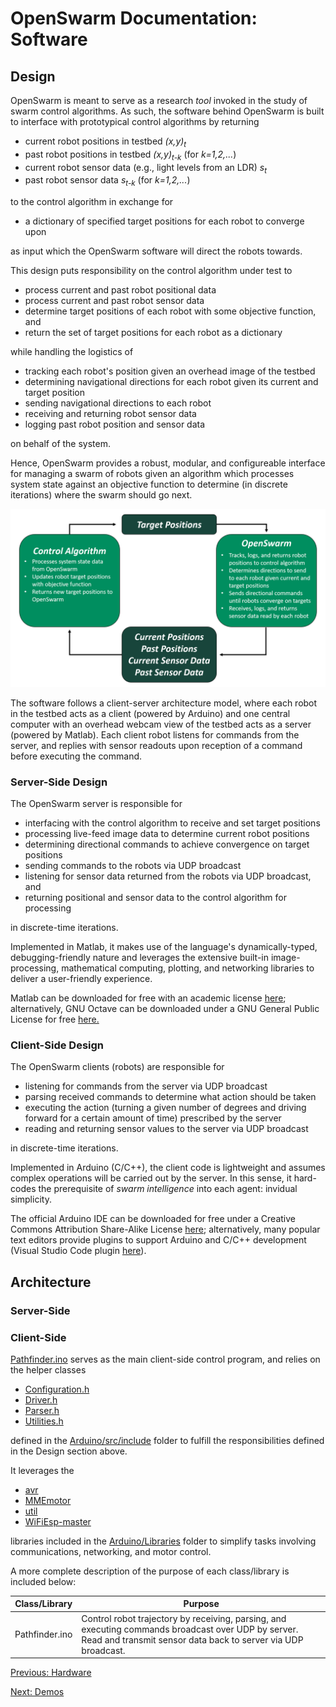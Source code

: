 # OpenSwarm Documentation: Software

## Design

OpenSwarm is meant to serve as a research _tool_ invoked in the study of swarm control algorithms. As such, the software behind OpenSwarm is built to interface with prototypical control algorithms by returning

- current robot positions in testbed _(x,y)<sub>t</sub>_
- past robot positions in testbed _(x,y)<sub>t-k</sub>_ (for _k=1,2,..._)
- current robot sensor data (e.g., light levels from an LDR) _s<sub>t</sub>_
- past robot sensor data _s<sub>t-k</sub>_ (for _k=1,2,..._)

to the control algorithm in exchange for 

- a dictionary of specified target positions for each robot to converge upon

as input which the OpenSwarm software will direct the robots towards.

This design puts responsibility on the control algorithm under test to

- process current and past robot positional data
- process current and past robot sensor data
- determine target positions of each robot with some objective function, and
- return the set of target positions for each robot as a dictionary

while handling the logistics of 

- tracking each robot's position given an overhead image of the testbed
- determining navigational directions for each robot given its current and target position
- sending navigational directions to each robot
- receiving and returning robot sensor data
- logging past robot position and sensor data

on behalf of the system.

Hence, OpenSwarm provides a robust, modular, and configureable interface for managing a swarm of robots given an algorithm which processes system state against an objective function to determine (in discrete iterations) where the swarm should go next.

![](Images/SoftwareInterface.png)

The software follows a client-server architecture model, where each robot in the testbed acts as a client (powered by Arduino) and one central computer with an overhead webcam view of the testbed acts as a server (powered by Matlab). Each client robot listens for commands from the server, and replies with sensor readouts upon reception of a command before executing the command.

### Server-Side Design

The OpenSwarm server is responsible for 

- interfacing with the control algorithm to receive and set target positions
- processing live-feed image data to determine current robot positions
- determining directional commands to achieve convergence on target positions
- sending commands to the robots via UDP broadcast
- listening for sensor data returned from the robots via UDP broadcast, and 
- returning positional and sensor data to the control algorithm for processing 

in discrete-time iterations.

Implemented in Matlab, it makes use of the language's dynamically-typed, debugging-friendly nature and leverages the extensive built-in image-processing, mathematical computing, plotting, and networking libraries to deliver a user-friendly experience.

Matlab can be downloaded for free with an academic license [here](https://www.mathworks.com/products/matlab.html); alternatively, GNU Octave can be downloaded under a GNU General Public License for free [here.](https://www.gnu.org/software/octave/)

### Client-Side Design

The OpenSwarm clients (robots) are responsible for

- listening for commands from the server via UDP broadcast
- parsing received commands to determine what action should be taken
- executing the action (turning a given number of degrees and driving forward for a certain amount of time) prescribed by the server
- reading and returning sensor values to the server via UDP broadcast

in discrete-time iterations.

Implemented in Arduino (C/C++), the client code is lightweight and assumes complex operations will be carried out by the server. In this sense, it hard-codes the prerequisite of _swarm intelligence_ into each agent: invidual simplicity.

The official Arduino IDE can be downloaded for free under a Creative Commons Attribution Share-Alike License [here](https://www.arduino.cc/en/Main/Software); alternatively, many popular text editors provide plugins to support Arduino and C/C++ development (Visual Studio Code plugin [here](https://marketplace.visualstudio.com/items?itemName=vsciot-vscode.vscode-arduino)).

## Architecture

### Server-Side

### Client-Side

[Pathfinder.ino](../Arduino/src/Pathfinder.ino) serves as the main client-side control program, and relies on the helper classes

- [Configuration.h](../Arduino/src/include/Configuration.h)
- [Driver.h](../Arduino/src/include/Driver.h)
- [Parser.h](../Arduino/src/include/Parser.h)
- [Utilities.h](../Arduino/src/include/Utilities.h)

defined in the [Arduino/src/include](../Arduino/src/include/) folder to fulfill the responsibilities defined in the Design section above.

It leverages the

- [avr](../Arduino/Libraries/avr/)
- [MMEmotor](../Arduino/Libraries/MMEmotor/)
- [util](../Arduino/Libraries/util/)
- [WiFiEsp-master](../Arduino/Libraries/WiFiEsp-master)

libraries included in the [Arduino/Libraries](../Arduino/Libraries/) folder to simplify tasks involving communications, networking, and motor control.

A more complete description of the purpose of each class/library is included below:

| Class/Library | Purpose |
|-|-|
| Pathfinder.ino | Control robot trajectory by receiving, parsing, and executing commands broadcast over UDP by server. Read and transmit sensor data back to server via UDP broadcast. |

<a href=03-Hardware.md>Previous: Hardware</a>

<a href=05-Demos.md>Next: Demos</a>
